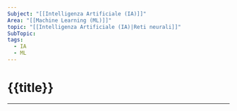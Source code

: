 ```yaml
---
Subject: "[[Intelligenza Artificiale (IA)]]"
Area: "[[Machine Learning (ML)]]"
topic: "[[Intelligenza Artificiale (IA)|Reti neurali]]"
SubTopic: 
tags:
  - IA
  - ML
---
```

# {{title}}
---
